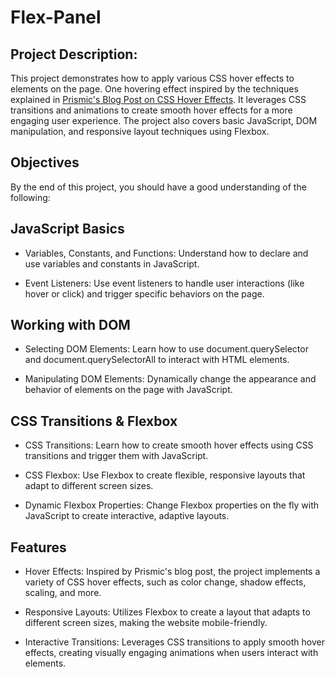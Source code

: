 # Flex-Panel

## Project Description:

This project demonstrates how to apply various CSS hover effects to elements on the page. One hovering effect inspired by the techniques explained in [Prismic's Blog Post on CSS Hover Effects](https://prismic.io/blog/css-hover-effects). It leverages CSS transitions and animations to create smooth hover effects for a more engaging user experience. The project also covers basic JavaScript, DOM manipulation, and responsive layout techniques using Flexbox.

## Objectives

By the end of this project, you should have a good understanding of the following:

## JavaScript Basics

* Variables, Constants, and Functions: Understand how to declare and use variables and constants in JavaScript.

* Event Listeners: Use event listeners to handle user interactions (like hover or click) and trigger specific behaviors on the page.

## Working with DOM

* Selecting DOM Elements: Learn how to use document.querySelector and document.querySelectorAll to interact with HTML elements.

* Manipulating DOM Elements: Dynamically change the appearance and behavior of elements on the page with JavaScript.

## CSS Transitions & Flexbox

* CSS Transitions: Learn how to create smooth hover effects using CSS transitions and trigger them with JavaScript.

* CSS Flexbox: Use Flexbox to create flexible, responsive layouts that adapt to different screen sizes.

* Dynamic Flexbox Properties: Change Flexbox properties on the fly with JavaScript to create interactive, adaptive layouts.

## Features

* Hover Effects: Inspired by Prismic's blog post, the project implements a variety of CSS hover effects, such as color change, shadow effects, scaling, and more.

* Responsive Layouts: Utilizes Flexbox to create a layout that adapts to different screen sizes, making the website mobile-friendly.

* Interactive Transitions: Leverages CSS transitions to apply smooth hover effects, creating visually engaging animations when users interact with elements.